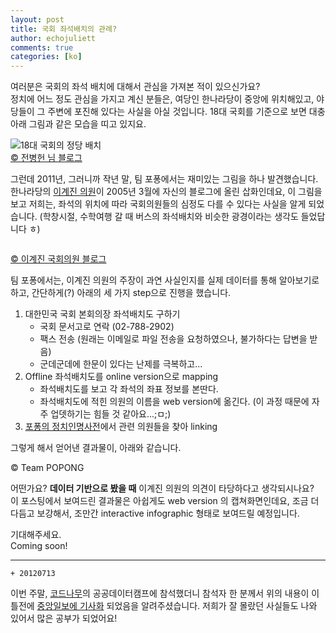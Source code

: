 ```yaml
---
layout: post
title: 국회 좌석배치의 관례?
author: echojuliett
comments: true
categories: [ko]
---
```


여러분은 국회의 좌석 배치에 대해서 관심을 가져본 적이 있으신가요?<br>
정치에 어느 정도 관심을 가지고 계신 분들은, 여당인 한나라당이 중앙에 위치해있고, 야당들이 그 주변에 포진해 있다는 사실을 아실 것입니다.<!-- more -->
18대 국회를 기준으로 보면 대충 아래 그림과 같은 모습을 띠고 있지요.

<img src="http://media.tumblr.com/tumblr_m685tzxRt71qc302b.jpg" alt="18대 국회의 정당 배치"/>
<div class="caption">
    <a href="http://blog.daum.net/bhjun/5508303" target="_blank">&copy; 전병헌 님 블로그</a>
</div>

그런데 2011년, 그러니까 작년 말, 팀 포퐁에서는 재미있는 그림을 하나 발견했습니다.<br>
한나라당의 [이계진 의원](http://popong.com/polidic/person/19461114)이 2005년 3월에 자신의 블로그에 올린 삽화인데요, 이 그림을 보고 저희는, 좌석의 위치에 따라 국회의원들의 심정도 다를 수 있다는 사실을 알게 되었습니다. (학창시절, 수학여행 갈 때 버스의 좌석배치와 비슷한 광경이라는 생각도 들었답니다 ㅎ)</p>

<img src="http://media.tumblr.com/tumblr_m682hc8zuA1r8c1iq.jpg" alt=""/></p>
<div class="caption"><a href="http://blog.naver.com/kjl533/20010496857" target="_blank">&copy; 이계진 국회의원 블로그</a></div>

팀 포퐁에서는, 이계진 의원의 주장이 과연 사실인지를 실제 데이터를 통해 알아보기로 하고, 간단하게(?) 아래의 세 가지 step으로 진행을 했습니다.

1. 대한민국 국회 본회의장 좌석배치도 구하기
    - 국회 문서고로 연락 (02-788-2902)
    - 팩스 전송 (원래는 이메일로 파일 전송을 요청하였으나, 불가하다는 답변을 받음)
    - 군데군데에 한문이 있다는 난제를 극복하고...
2. Offline 좌석배치도를 online version으로 mapping
    - 좌석배치도를 보고 각 좌석의 좌표 정보를 본딴다.
    - 좌석배치도에 적힌 의원의 이름을 web version에 옮긴다. (이 과정 때문에 자주 업뎃하기는 힘들 것 같아요...;ㅁ;)
3. <a href="http://popong.com/polidic/" target="_blank">포퐁의 정치인명사전</a>에서 관련 의원들을 찾아 linking

그렇게 해서 얻어낸 결과물이, 아래와 같습니다.

<img src="http://media.tumblr.com/tumblr_m7eoxbgjmZ1qc302b.png" alt=""/>
<div class="caption">&copy; Team POPONG</div>

어떤가요? 
**데이터 기반으로 봤을 때** 이계진 의원의 의견이 타당하다고 생각되시나요?<br>
이 포스팅에서 보여드린 결과물은 아쉽게도 web version 의 캡쳐화면인데요,
조금 더 다듬고 보강해서, 조만간 interactive infographic 형태로 보여드릴 예정입니다.

기대해주세요.<br>
Coming soon!

<hr>
<code>+ 20120713</code>

이번 주말, <a href="http://codenamu.org" target="_blank">코드나무</a>의 공공데이터캠프에 참석했더니 참석자 한 분께서 위의 내용이 이틀전에 <a href="http://article.joinsmsn.com/news/article/article.asp?total_id=8708550&amp;cloc=olink%7Carticle%7Cdefault" target="_blank">중앙일보에 기사화</a> 되었음을 알려주셨습니다. 
저희가 잘 몰랐던 사실들도 나와 있어서 많은 공부가 되었어요!

